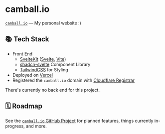 # camball.io

[`camball.io`](https://camball.io) — My personal website :)

## 📚 Tech Stack

- Front End
  - [SvelteKit](https://kit.svelte.dev) ([Svelte](https://svelte.dev), [Vite](https://vitejs.dev))
  - [shadcn-svelte](https://www.shadcn-svelte.com) Component Library
  - [TailwindCSS](https://tailwindcss.com) for Styling
- Deployed on [Vercel](https://vercel.com/home)
- Registered the `camball.io` domain with [Cloudflare Registrar](https://www.cloudflare.com/en-gb/products/registrar/)

There's currently no back end for this project.

## 🗓️ Roadmap

See the [`camball.io` GitHub Project](https://github.com/users/camball/projects/1) for planned features, things currently in-progress, and more.
